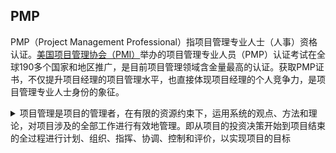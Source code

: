 ## PMP

PMP（Project Management Professional）指项目管理专业人士（人事）资格认证。[美国项目管理协会（PMI）](https://www.pmi.org/)举办的项目管理专业人员（PMP）认证考试在全球190多个国家和地区推广，是目前项目管理领域含金量最高的认证。获取PMP证书，不仅提升项目经理的项目管理水平，也直接体现项目经理的个人竞争力，是项目管理专业人士身份的象征。

<details>
  <summary>项目管理是项目的管理者，在有限的资源约束下，运用系统的观点、方法和理论，对项目涉及的全部工作进行有效地管理。即从项目的投资决策开始到项目结束的全过程进行计划、组织、指挥、协调、控制和评价，以实现项目的目标</summary>
  <pre>
项目管理的内容
 - 项目范围管理
 - 项目时间管理
 - 项目费用管理
 - 项目质量管理
 - 项目人力资源管理
 - 项目沟通管理
 - 项目风险管理
 - 项目采购管理
 - 项目综合管理
项目管理的五大过程
 - 启动过程组
 - 规划过程组
 - 执行过程组
 - 监控过程组
 - 收尾过程组
项目管理的方法，按照管理目标分
 - 进度管理
 - 质量管理
 - 成本管理
 - 安全管理
 - 现场管理
项目管理的三要素
 - 质量：质量是项目成功的必须与保证，质量管理包含质量计划、质量保证与质量控制
 - 工期：进度管理是保证项目能够按期完成所需的过程。在一种大的计划指导下，各参与建设的单位编制自己的分解计划，才能保证工程的顺利进行
 - 成本：成本管理是保证项目在批准的预算范围内完成项目的过程，包括资源计划的编制、成本估算、成本预算与成本控制
   </pre>
   </details>






